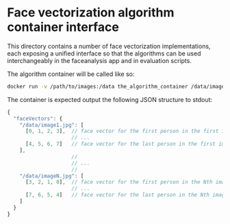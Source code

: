# Face vectorization algorithm container interface

This directory contains a number of face vectorization implementations, each
exposing a unified interface so that the algorithms can be used interchangeably
in the faceanalysis app and in evaluation scripts.

The algorithm container will be called like so:

```bash
docker run -v /path/to/images:/data the_algorithm_container /data/image1.jpg ... /data/imageN.jpg
```

The container is expected output the following JSON structure to stdout:

```js
{
  "faceVectors": {
    "/data/image1.jpg": [
      [0, 1, 2, 3],  // face vector for the first person in the first image
                     // ...
      [4, 5, 6, 7]   // face vector for the last person in the first image
    ],
                     //
                     // ...
                     //
    "/data/imageN.jpg": [
      [3, 2, 1, 0],  // face vector for the first person in the Nth image
                     // ...
      [7, 6, 5, 4]   // face vector for the last person in the Nth image
    ]
  }
}
```
